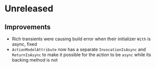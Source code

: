 # Unreleased

## Improvements

- Rich transients were causing build error when their initializer `With` is
  async, fixed
- `ActionModelAttribute` now has a separate `InvocationIsAsync` and
  `ReturnIsAsync` to make it possible for the action to be `async` while its
  backing method is not
